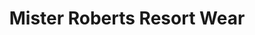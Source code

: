 ---
title: "Mister Roberts Resort Wear"
url: /holmes-beach/mister-roberts-resort-wear/
shop: clothes
---
